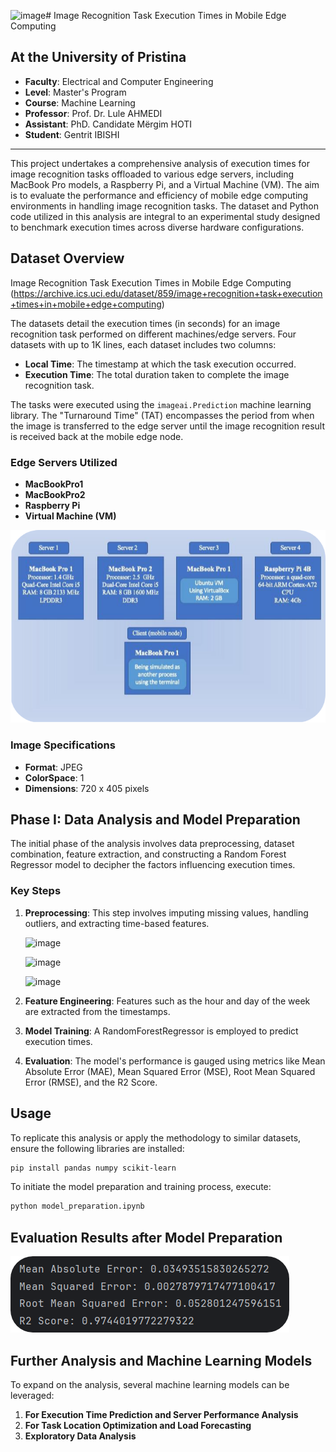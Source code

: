 ![image](https://github.com/GentritIbishi/Image_Recognition_Task_Execution_Times_in_Mobile_Edge/assets/44057937/f4eb142e-7c6d-4f32-989b-a856550c7a1d)# Image Recognition Task Execution Times in Mobile Edge Computing

## At the University of Pristina
- **Faculty**: Electrical and Computer Engineering
- **Level**: Master's Program
- **Course**: Machine Learning
- **Professor**: Prof. Dr. Lule AHMEDI
- **Assistant**: PhD. Candidate Mërgim HOTI 
- **Student**: Gentrit IBISHI

---

This project undertakes a comprehensive analysis of execution times for image recognition tasks offloaded to various edge servers, including MacBook Pro models, a Raspberry Pi, and a Virtual Machine (VM). The aim is to evaluate the performance and efficiency of mobile edge computing environments in handling image recognition tasks. The dataset and Python code utilized in this analysis are integral to an experimental study designed to benchmark execution times across diverse hardware configurations.

## Dataset Overview

Image Recognition Task Execution Times in Mobile Edge Computing (https://archive.ics.uci.edu/dataset/859/image+recognition+task+execution+times+in+mobile+edge+computing)

The datasets detail the execution times (in seconds) for an image recognition task performed on different machines/edge servers. Four datasets with up to 1K lines, each dataset includes two columns:
- **Local Time**: The timestamp at which the task execution occurred.
- **Execution Time**: The total duration taken to complete the image recognition task.

The tasks were executed using the `imageai.Prediction` machine learning library. The "Turnaround Time" (TAT) encompasses the period from when the image is transferred to the edge server until the image recognition result is received back at the mobile edge node.

### Edge Servers Utilized
- **MacBookPro1**
- **MacBookPro2**
- **Raspberry Pi**
- **Virtual Machine (VM)**

![Edge Servers Informations](https://github.com/GentritIbishi/Image_Recognition_Task_Execution_Times_in_Mobile_Edge/blob/master/assets/server_information.png)

### Image Specifications
- **Format**: JPEG
- **ColorSpace**: 1
- **Dimensions**: 720 x 405 pixels

## Phase I: Data Analysis and Model Preparation

The initial phase of the analysis involves data preprocessing, dataset combination, feature extraction, and constructing a Random Forest Regressor model to decipher the factors influencing execution times.

### Key Steps
1. **Preprocessing**: This step involves imputing missing values, handling outliers, and extracting time-based features.

     ![image](https://github.com/GentritIbishi/Image_Recognition_Task_Execution_Times_in_Mobile_Edge/assets/44057937/75657075-23bb-4adc-9210-e6659cd0d496)

     ![image](https://github.com/GentritIbishi/Image_Recognition_Task_Execution_Times_in_Mobile_Edge/assets/44057937/e4ff13f5-fa39-4d19-947c-050a2f36c171)

     ![image](https://github.com/GentritIbishi/Image_Recognition_Task_Execution_Times_in_Mobile_Edge/assets/44057937/851b88f8-3622-44ca-a204-b57c2c143959)


3. **Feature Engineering**: Features such as the hour and day of the week are extracted from the timestamps.
4. **Model Training**: A RandomForestRegressor is employed to predict execution times.
5. **Evaluation**: The model's performance is gauged using metrics like Mean Absolute Error (MAE), Mean Squared Error (MSE), Root Mean Squared Error (RMSE), and the R2 Score.

## Usage

To replicate this analysis or apply the methodology to similar datasets, ensure the following libraries are installed:

```bash
pip install pandas numpy scikit-learn
```

To initiate the model preparation and training process, execute:

```bash
python model_preparation.ipynb
```
## Evaluation Results after Model Preparation

![Evaluation Results](https://github.com/GentritIbishi/Image_Recognition_Task_Execution_Times_in_Mobile_Edge/blob/master/assets/evaluation_results.png)

## Further Analysis and Machine Learning Models

To expand on the analysis, several machine learning models can be leveraged:

1. **For Execution Time Prediction and Server Performance Analysis**
2. **For Task Location Optimization and Load Forecasting**
3. **Exploratory Data Analysis**
